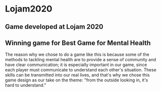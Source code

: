 # Lojam2020
## Game developed at Lojam 2020
## Winning game for Best Game for Mental Health

The reason why we chose to do a game like this is because some of the methods to tackling 
mental health are to provide a sense of community and have clear communication; it is especially important in our game,
since each player must communicate to understand each other's situation. These skills can be transmitted into our real
lives, and that's why we chose this game design as our take on the theme: "from the outside looking in, it's hard to 
understand."
